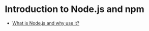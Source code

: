 # Introduction to Node.js and npm

- [What is Node.js and why use it?](Information/what-is-nodejs.md)
